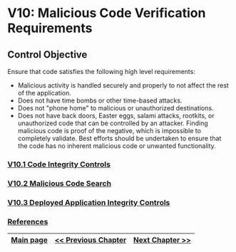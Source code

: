 

# V10: Malicious Code Verification Requirements

## Control Objective
Ensure that code satisfies the following high level requirements:
* Malicious activity is handled securely and properly to not affect the rest of the application.
* Does not have time bombs or other time-based attacks.
* Does not "phone home" to malicious or unauthorized destinations.
* Does not have back doors, Easter eggs, salami attacks, rootkits, or unauthorized code that can be controlled by an attacker.
Finding malicious code is proof of the negative, which is impossible to completely validate. Best efforts should be undertaken to ensure that the code has no inherent malicious code or unwanted functionality.

### [V10.1 Code Integrity Controls](v10.1_Code_Integrity_Controls.md)
### [V10.2 Malicious Code Search](v10.2_Malicious_Code_Search.md)
### [V10.3 Deployed Application Integrity Controls](v10.3_Deployed_Application_Integrity_Controls.md)
### [References](references.md)

[Main page](../README.md) | [<< Previous Chapter](../V9/README.md) |  [Next Chapter >>](../V11/README.md)
| --- | --- | --- |
